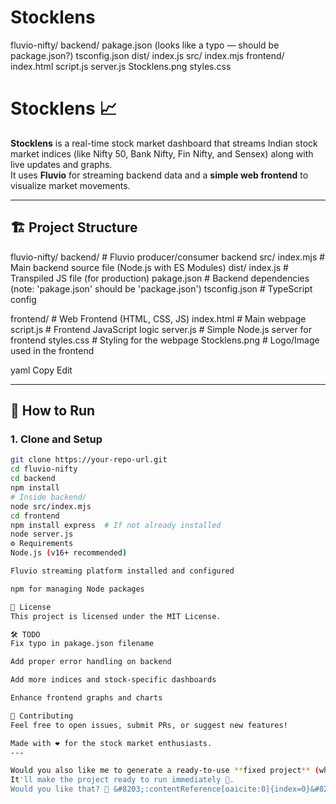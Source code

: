 # Stocklens
fluvio-nifty/
  backend/
    pakage.json   (looks like a typo — should be package.json?)
    tsconfig.json
    dist/
      index.js
    src/
      index.mjs
  frontend/
    index.html
    script.js
    server.js
    Stocklens.png
    styles.css
# Stocklens 📈

**Stocklens** is a real-time stock market dashboard that streams Indian stock market indices (like Nifty 50, Bank Nifty, Fin Nifty, and Sensex) along with live updates and graphs.  
It uses **Fluvio** for streaming backend data and a **simple web frontend** to visualize market movements.

---

## 🏗️ Project Structure

fluvio-nifty/ backend/ # Fluvio producer/consumer backend src/ index.mjs # Main backend source file (Node.js with ES Modules) dist/ index.js # Transpiled JS file (for production) pakage.json # Backend dependencies (note: 'pakage.json' should be 'package.json') tsconfig.json # TypeScript config

frontend/ # Web Frontend (HTML, CSS, JS) index.html # Main webpage script.js # Frontend JavaScript logic server.js # Simple Node.js server for frontend styles.css # Styling for the webpage Stocklens.png # Logo/Image used in the frontend

yaml
Copy
Edit

---

## 🚀 How to Run

### 1. Clone and Setup

```bash
git clone https://your-repo-url.git
cd fluvio-nifty
cd backend
npm install
# Inside backend/
node src/index.mjs
cd frontend
npm install express  # If not already installed
node server.js
⚙️ Requirements
Node.js (v16+ recommended)

Fluvio streaming platform installed and configured

npm for managing Node packages

📜 License
This project is licensed under the MIT License.

🛠️ TODO
Fix typo in pakage.json filename

Add proper error handling on backend

Add more indices and stock-specific dashboards

Enhance frontend graphs and charts

🤝 Contributing
Feel free to open issues, submit PRs, or suggest new features!

Made with ❤️ for the stock market enthusiasts.
---

Would you also like me to generate a ready-to-use **fixed project** (where I rename `pakage.json` properly and make a starter `package.json`)?  
It'll make the project ready to run immediately 🚀.  
Would you like that? 🌟 &#8203;:contentReference[oaicite:0]{index=0}&#8203;
